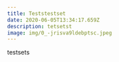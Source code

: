 ```yaml
---
title: Teststestset
date: 2020-06-05T13:34:17.659Z
description: tetsetst
image: img/0_-jrisva9ldebptsc.jpeg
---
```

testsets